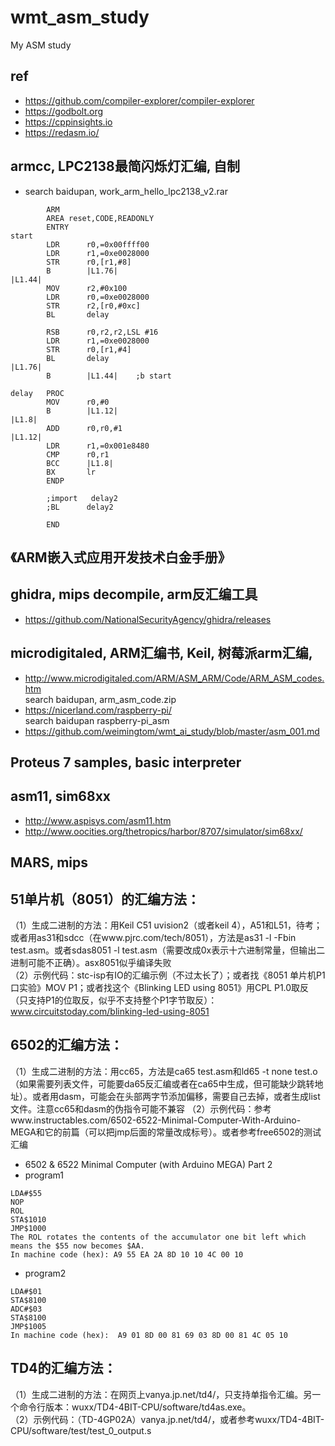 # wmt_asm_study
My ASM study

## ref  
* https://github.com/compiler-explorer/compiler-explorer  
* https://godbolt.org  
* https://cppinsights.io  
* https://redasm.io/  

## armcc, LPC2138最简闪烁灯汇编, 自制  
* search baidupan, work_arm_hello_lpc2138_v2.rar  
```
		ARM
		AREA reset,CODE,READONLY
		ENTRY
start 	
		LDR      r0,=0x00ffff00
		LDR      r1,=0xe0028000
		STR      r0,[r1,#8]
		B        |L1.76|
|L1.44|		
		MOV      r2,#0x100
		LDR      r0,=0xe0028000
		STR      r2,[r0,#0xc]
		BL       delay
		
		RSB      r0,r2,r2,LSL #16
		LDR      r1,=0xe0028000
		STR      r0,[r1,#4]
		BL       delay
|L1.76|		
		B        |L1.44|	;b start
		
delay	PROC
		MOV      r0,#0
		B        |L1.12|
|L1.8|
		ADD      r0,r0,#1
|L1.12|
		LDR      r1,=0x001e8480
		CMP      r0,r1
		BCC      |L1.8|
		BX       lr
        ENDP

		;import   delay2
		;BL      delay2
		
		END
```

## 《ARM嵌入式应用开发技术白金手册》  

## ghidra, mips decompile, arm反汇编工具    
* https://github.com/NationalSecurityAgency/ghidra/releases  

## microdigitaled, ARM汇编书, Keil, 树莓派arm汇编,    
* http://www.microdigitaled.com/ARM/ASM_ARM/Code/ARM_ASM_codes.htm  
search baidupan, arm_asm_code.zip  
* https://nicerland.com/raspberry-pi/  
search baidupan raspberry-pi_asm  
* https://github.com/weimingtom/wmt_ai_study/blob/master/asm_001.md  

## Proteus 7 samples, basic interpreter      

## asm11, sim68xx    
* http://www.aspisys.com/asm11.htm  
* http://www.oocities.org/thetropics/harbor/8707/simulator/sim68xx/  

## MARS, mips  

## 51单片机（8051）的汇编方法：  
（1）生成二进制的方法：用Keil C51 uvision2（或者keil 4），A51和L51，待考；或者用as31和sdcc（在www.pjrc.com/tech/8051），方法是as31 -l -Fbin test.asm。或者sdas8051 -l test.asm（需要改成0x表示十六进制常量，但输出二进制可能不正确）。asx8051似乎编译失败  
（2）示例代码：stc-isp有IO的汇编示例（不过太长了）；或者找《8051 单片机P1口实验》MOV P1；或者找这个《Blinking LED using 8051》用CPL P1.0取反（只支持P1的位取反，似乎不支持整个P1字节取反）：www.circuitstoday.com/blinking-led-using-8051  

## 6502的汇编方法：  
（1）生成二进制的方法：用cc65，方法是ca65 test.asm和ld65 -t none test.o（如果需要列表文件，可能要da65反汇编或者在ca65中生成，但可能缺少跳转地址）。或者用dasm，可能会在头部两字节添加偏移，需要自己去掉，或者生成list文件。注意cc65和dasm的伪指令可能不兼容
（2）示例代码：参考www.instructables.com/6502-6522-Minimal-Computer-With-Arduino-MEGA和它的前篇（可以把jmp后面的常量改成标号）。或者参考free6502的测试汇编  
* 6502 & 6522 Minimal Computer (with Arduino MEGA) Part 2  
* program1  
```
LDA#$55
NOP
ROL
STA$1010
JMP$1000
The ROL rotates the contents of the accumulator one bit left which means the $55 now becomes $AA.
In machine code (hex): A9 55 EA 2A 8D 10 10 4C 00 10
```
* program2  
```
LDA#$01
STA$8100
ADC#$03
STA$8100
JMP$1005
In machine code (hex):  A9 01 8D 00 81 69 03 8D 00 81 4C 05 10
```



## TD4的汇编方法：  
（1）生成二进制的方法：在网页上vanya.jp.net/td4/，只支持单指令汇编。另一个命令行版本：wuxx/TD4-4BIT-CPU/software/td4as.exe。  
（2）示例代码：（TD-4GP02A）vanya.jp.net/td4/，或者参考wuxx/TD4-4BIT-CPU/software/test/test_0_output.s  
